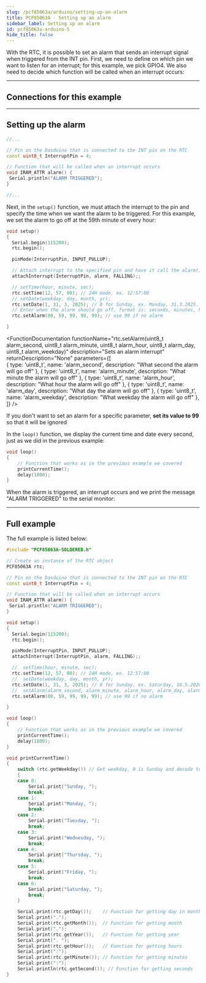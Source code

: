 ```yaml
---
slug: /pcf85063a/arduino/setting-up-an-alarm
title: PCF85063A - Setting up an alarm
sidebar_label: Setting up an alarm
id: pcf85063a-arduino-5
hide_title: false
---
```


With the RTC, it is possible to set an alarm that sends an interrupt signal when triggered from the INT pin. First, we need to define on which pin we want to listen for an interrupt; for this example, we pick GPIO4. We also need to decide which function will be called when an interrupt occurs:

---

## Connections for this example

<CenteredImage src="/img/pcf85063a/connections_interrupt.png" alt="connections"/>

---

## Setting up the alarm

```cpp
//...

// Pin on the Dasduino that is connected to the INT pin on the RTC
const uint8_t InterruptPin = 4;

// Function that will be called when an interrupt occurs
void IRAM_ATTR alarm() {
 Serial.println("ALARM TRIGGERED");
}

//...
```

Next, in the `setup()` function, we must attach the interrupt to the pin and specify the time when we want the alarm to be triggered. For this example, we set the alarm to go off at the 59th minute of every hour:

```cpp
void setup()
{
  Serial.begin(115200); 
  rtc.begin();

  pinMode(InterruptPin, INPUT_PULLUP);

  // Attach interrupt to the specified pin and have it call the alarm() function when a falling edge is detected
  attachInterrupt(InterruptPin, alarm, FALLING);;

  // setTime(hour, minute, sec);
  rtc.setTime(12, 57, 00); // 24H mode, ex. 12:57:00
  // setDate(weekday, day, month, yr);
  rtc.setDate(1, 31, 3, 2025); // 0 for Sunday, ex. Monday, 31.3.2025.
  // Enter when the alarm should go off, format is: seconds, minutes, hours, day, weekday, month;
  rtc.setAlarm(00, 59, 99, 99, 99); // use 99 if no alarm

}
```

<FunctionDocumentation
  functionName="rtc.setAlarm(uint8_t alarm_second, uint8_t alarm_minute, uint8_t alarm_hour, uint8_t alarm_day, uint8_t alarm_weekday)"
  description="Sets an alarm interrupt"
  returnDescription="None"
  parameters={[  
  { type: 'uint8_t', name: 'alarm_second', description: "What second the alarm will go off" },
  { type: 'uint8_t', name: 'alarm_minute', description: "What minute the alarm will go off" },
  { type: 'uint8_t', name: 'alarm_hour', description: "What hour the alarm will go off" },
  { type: 'uint8_t', name: 'alarm_day', description: "What day the alarm will go off" },
  { type: 'uint8_t', name: 'alarm_weekday', description: "What weekday the alarm will go off" },
  ]}
/>

<InfoBox>If you don't want to set an alarm for a specific parameter, **set its value to 99** so that it will be ignored</InfoBox>

In the `loop()` function, we display the current time and date every second, just as we did in the previous example:

```cpp
void loop()
{
    // Function that works as in the previous example we covered
    printCurrentTime();
    delay(1000);
}
```

When the alarm is triggered, an interrupt occurs and we print the message "ALARM TRIGGERED" to the serial monitor:

<CenteredImage src="/img/pcf85063a/alarm.png" alt="Serial monitor interrupt message" caption="Serial monitor interrupt message" width="100%" />

---

## Full example

The full example is listed below:

```cpp
#include "PCF85063A-SOLDERED.h"

// Create an instance of the RTC object
PCF85063A rtc;

// Pin on the Dasduino that is connected to the INT pin on the RTC
const uint8_t InterruptPin = 4;

// Function that will be called when an interrupt occurs
void IRAM_ATTR alarm() {
 Serial.println("ALARM TRIGGERED");
}

void setup()
{
  Serial.begin(115200); 
  rtc.begin();

  pinMode(InterruptPin, INPUT_PULLUP);
  attachInterrupt(InterruptPin, alarm, FALLING);;

  //  setTime(hour, minute, sec);
  rtc.setTime(12, 57, 00); // 24H mode, ex. 12:57:00
  //  setDate(weekday, day, month, yr);
  rtc.setDate(1, 31, 3, 2025); // 0 for Sunday, ex. Saturday, 16.5.2020.
  //  setAlarm(alarm_second, alarm_minute, alarm_hour, alarm_day, alarm_weekday);
  rtc.setAlarm(00, 59, 99, 99, 99); // use 99 if no alarm

}

void loop()
{
    // Function that works as in the previous example we covered
    printCurrentTime();
    delay(1000);
}

void printCurrentTime()
{
    switch (rtc.getWeekday()) // Get weekday, 0 is Sunday and decode to string
    {
    case 0:                   
        Serial.print("Sunday, ");
        break;
    case 1:
        Serial.print("Monday, ");
        break;
    case 2:
        Serial.print("Tuesday, ");
        break;
    case 3:
        Serial.print("Wednesday, ");
        break;
    case 4:
        Serial.print("Thursday, ");
        break;
    case 5:
        Serial.print("Friday, ");
        break;
    case 6:
        Serial.print("Saturday, ");
        break;
    }

    Serial.print(rtc.getDay());    // Function for getting day in month
    Serial.print(".");
    Serial.print(rtc.getMonth());  // Function for getting month
    Serial.print(".");
    Serial.print(rtc.getYear());   // Function for getting year
    Serial.print(". ");
    Serial.print(rtc.getHour());   // Function for getting hours
    Serial.print(":");
    Serial.print(rtc.getMinute()); // Function for getting minutes
    Serial.print(":");
    Serial.println(rtc.getSecond()); // Function for getting seconds
}
```